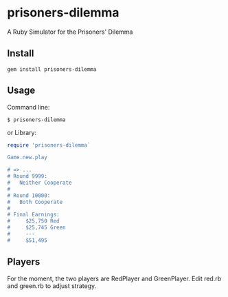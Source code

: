 prisoners-dilemma
=================

A Ruby Simulator for the Prisoners' Dilemma

## Install

`gem install prisoners-dilemma`

## Usage

Command line:

`$ prisoners-dilemma`

or Library:

```ruby
require 'prisoners-dilemma`

Game.new.play

# => ...
# Round 9999:
#   Neither Cooperate
# 
# Round 10000:
#   Both Cooperate
#
# Final Earnings:
#	  $25,750 Red
#	  $25,745 Green
#	  ---
#	  $51,495
```

## Players

For the moment, the two players are RedPlayer and GreenPlayer. Edit red.rb and green.rb to adjust strategy.
